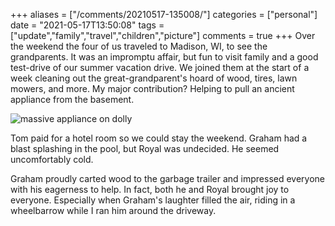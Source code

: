 +++
aliases = ["/comments/20210517-135008/"]
categories = ["personal"]
date = "2021-05-17T13:50:08"
tags = ["update","family","travel","children","picture"]
comments = true
+++
Over the weekend the four of us traveled to Madison, WI, to see the grandparents. It was an impromptu affair, but fun to visit family and a good test-drive of our summer vacation drive. We joined them at the start of a week cleaning out the great-grandparent's hoard of wood, tires, lawn mowers, and more. My major contribution? Helping to pull an ancient appliance from the basement.

![massive appliance on dolly](https://bn02pap001files.storage.live.com/y4md3AEeiRiisyYj5qbzGKSgUqkri2EqOeUW410gJQAqHLwuFKmMvRRsEbWXMXg0LYWiBq-K4VYt5QVwr7dwM4fsYI8776zkrQfrXKXhq4z3jC32w8Dh2Whk1vpqGvbrrKSv2ur7PATxmNzWEHfagqJO1hY2OSKfUKYrvChipuwiAlQOXgWR61hxXFpVOPWWP3k?width=768&height=1024&cropmode=none)

Tom paid for a hotel room so we could stay the weekend. Graham had a blast splashing in the pool, but Royal was undecided. He seemed uncomfortably cold.

Graham proudly carted wood to the garbage trailer and impressed everyone with his eagerness to help. In fact, both he and Royal brought joy to everyone. Especially when Graham's laughter filled the air, riding in a wheelbarrow while I ran him around the driveway.

